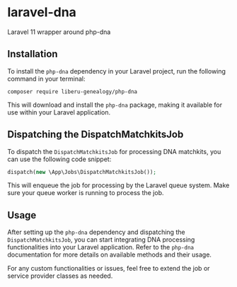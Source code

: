 # laravel-dna
Laravel 11 wrapper around php-dna
## Installation

To install the `php-dna` dependency in your Laravel project, run the following command in your terminal:

```
composer require liberu-genealogy/php-dna
```

This will download and install the `php-dna` package, making it available for use within your Laravel application.

## Dispatching the DispatchMatchkitsJob

To dispatch the `DispatchMatchkitsJob` for processing DNA matchkits, you can use the following code snippet:

```php
dispatch(new \App\Jobs\DispatchMatchkitsJob());
```

This will enqueue the job for processing by the Laravel queue system. Make sure your queue worker is running to process the job.

## Usage

After setting up the `php-dna` dependency and dispatching the `DispatchMatchkitsJob`, you can start integrating DNA processing functionalities into your Laravel application. Refer to the `php-dna` documentation for more details on available methods and their usage.

For any custom functionalities or issues, feel free to extend the job or service provider classes as needed.
